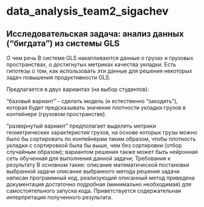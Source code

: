# data_analysis_team2_sigachev
## Исследовательская задача: анализ данных (“бигдата”) из системы GLS 
О чем речь В системе GLS накапливаются данные о грузах и грузовых пространствах, о достигнутых метриках качества укладки. Есть гипотезы о том, как использовать эти данные для решения некоторых задач повышения продуктивности GLS. 

Предлагается в двух вариантах (на выбор студентов):

“базовый вариант” - сделать модель (и естественно “закодить”), которая будет предсказывать значение плотности укладки грузов в контейнере (грузовом пространстве). 

“развернутый вариант” предполагает выделить метрики геометрических характеристик грузов, на основе которых грузы можно было бы сортировать по контейнерам таким образом, чтобы плотность укладки с сортировкой была бы выше, чем без сортировки (отбор случайным образом); вариантом решения также может быть нейронная сеть обученная для выполнения данной задачи; Требования к результату В основном такие: описание математической постановки выбранной задачи описание выбранного метода решения задачи написан программный код, реализующий описанный метод приведена документация достаточно подробная (минимально необходимая) для самостоятельного запуска кода.
Приветствуется содержательная интерпретация полученного результата.
